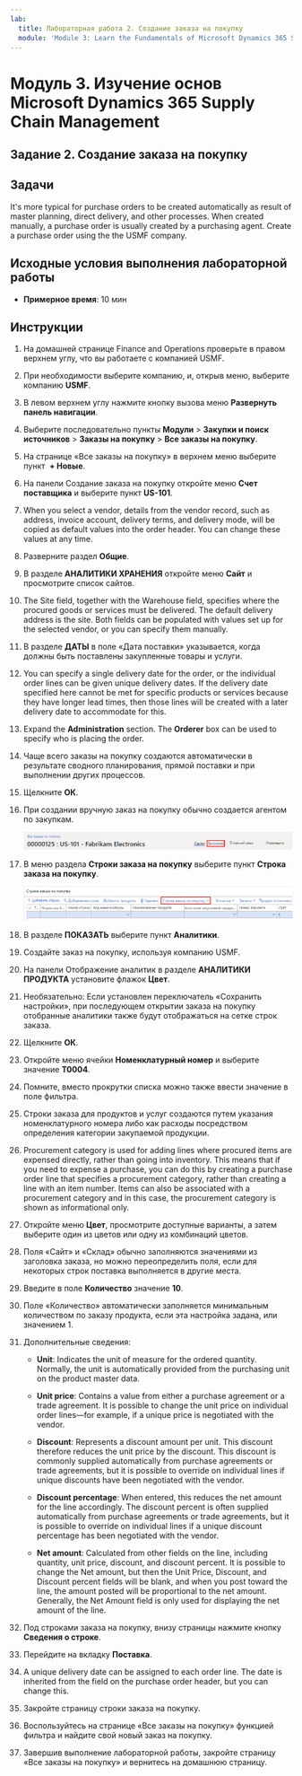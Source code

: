 ```yaml
---
lab:
  title: Лабораторная работа 2. Создание заказа на покупку
  module: 'Module 3: Learn the Fundamentals of Microsoft Dynamics 365 Supply Chain Management'
---
```


# <a name="module-3-learn-the-fundamentals-of-microsoft-dynamics-365-supply-chain-management"></a>Модуль 3. Изучение основ Microsoft Dynamics 365 Supply Chain Management

## <a name="lab-2---create-a-purchase-order"></a>Задание 2. Создание заказа на покупку

## <a name="objectives"></a>Задачи

It's more typical for purchase orders to be created automatically as result of master planning, direct delivery, and other processes. When created manually, a purchase order is usually created by a purchasing agent. Create a purchase order using the the USMF company.

## <a name="lab-setup"></a>Исходные условия выполнения лабораторной работы

   - **Примерное время**: 10 мин

## <a name="instructions"></a>Инструкции

1. На домашней странице Finance and Operations проверьте в правом верхнем углу, что вы работаете с компанией USMF.

1. При необходимости выберите компанию, и, открыв меню, выберите компанию **USMF**.

1. В левом верхнем углу нажмите кнопку вызова меню **Развернуть панель навигации**.

1. Выберите последовательно пункты **Модули** > **Закупки и поиск источников** > **Заказы на покупку** > **Все заказы на покупку**.

1. На странице «Все заказы на покупку» в верхнем меню выберите пункт  **+ Новые**.

1. На панели Создание заказа на покупку откройте меню **Счет поставщика** и выберите пункт **US-101**.

1. When you select a vendor, details from the vendor record, such as address, invoice account, delivery terms, and delivery mode, will be copied as default values into the order header. You can change these values at any time.

1. Разверните раздел **Общие**.

1. В разделе **АНАЛИТИКИ ХРАНЕНИЯ** откройте меню **Сайт** и просмотрите список сайтов.

1. The Site field, together with the Warehouse field, specifies where the procured goods or services must be delivered. The default delivery address is the site. Both fields can be populated with values set up for the selected vendor, or you can specify them manually.

1. В разделе **ДАТЫ** в поле «Дата поставки» указывается, когда должны быть поставлены закупленные товары и услуги.

1. You can specify a single delivery date for the order, or the individual order lines can be given unique delivery dates. If the delivery date specified here cannot be met for specific products or services because they have longer lead times, then those lines will be created with a later delivery date to accommodate for this.

1. Expand the <bpt id="p1">**</bpt>Administration<ept id="p1">**</ept> section. The <bpt id="p1">**</bpt>Orderer<ept id="p1">**</ept> box can be used to specify who is placing the order.

1. Чаще всего заказы на покупку создаются автоматически в результате сводного планирования, прямой поставки и при выполнении других процессов.

1. Щелкните **ОК**.

1. При создании вручную заказ на покупку обычно создается агентом по закупкам.

    ![Экранное изображение, показывающее местоположение меню заголовка](./media/lp1-m3-purchase-order-header-option.png)

1. В меню раздела **Строки заказа на покупку** выберите пункт **Строка заказа на покупку**.

    ![Экранное изображение, показывающее местоположение пункта меню «Строка заказа на покупку»](./media/lp1-m3-purchase-order-purchase-order-line-menu.png)

1. В разделе **ПОКАЗАТЬ** выберите пункт **Аналитики**.

1. Создайте заказ на покупку, используя компанию USMF.

1. На панели Отображение аналитик в разделе **АНАЛИТИКИ ПРОДУКТА** установите флажок **Цвет**.

1. Необязательно: Если установлен переключатель «Сохранить настройки», при последующем открытии заказа на покупку отобранные аналитики также будут отображаться на сетке строк заказа.

1. Щелкните **ОК**.

1. Откройте меню ячейки **Номенклатурный номер** и выберите значение **T0004**.

1. Помните, вместо прокрутки списка можно также ввести значение в поле фильтра.

1. Строки заказа для продуктов и услуг создаются путем указания номенклатурного номера либо как расходы посредством определения категории закупаемой продукции.

1. Procurement category is used for adding lines where procured items are expensed directly, rather than going into inventory. This means that if you need to expense a purchase, you can do this by creating a purchase order line that specifies a procurement category, rather than creating a line with an item number. Items can also be associated with a procurement category and in this case, the procurement category is shown as informational only.

1. Откройте меню **Цвет**, просмотрите доступные варианты, а затем выберите один из цветов или одну из комбинаций цветов.

1. Поля «Сайт» и «Склад» обычно заполняются значениями из заголовка заказа, но можно переопределить поля, если для некоторых строк поставка выполняется в другие места.

1. Введите в поле **Количество** значение **10**.

1. Поле «Количество» автоматически заполняется минимальным количеством по заказу продукта, если эта настройка задана, или значением 1.

1. Дополнительные сведения:

    - <bpt id="p1">**</bpt>Unit<ept id="p1">**</ept>: Indicates the unit of measure for the ordered quantity. Normally, the unit is automatically provided from the purchasing unit on the product master data.

    - <bpt id="p1">**</bpt>Unit price<ept id="p1">**</ept>: Contains a value from either a purchase agreement or a trade agreement. It is possible to change the unit price on individual order lines—for example, if a unique price is negotiated with the vendor.

    - <bpt id="p1">**</bpt>Discount<ept id="p1">**</ept>: Represents a discount amount per unit. This discount therefore reduces the unit price by the discount. This discount is commonly supplied automatically from purchase agreements or trade agreements, but it is possible to override on individual lines if unique discounts have been negotiated with the vendor.

    - <bpt id="p1">**</bpt>Discount percentage<ept id="p1">**</ept>: When entered, this reduces the net amount for the line accordingly. The discount percent is often supplied automatically from purchase agreements or trade agreements, but it is possible to override on individual lines if a unique discount percentage has been negotiated with the vendor.

    - <bpt id="p1">**</bpt>Net amount<ept id="p1">**</ept>: Calculated from other fields on the line, including quantity, unit price, discount, and discount percent. It is possible to change the Net amount, but then the Unit Price, Discount, and Discount percent fields will be blank, and when you post toward the line, the amount posted will be proportional to the net amount. Generally, the Net Amount field is only used for displaying the net amount of the line.

1. Под строками заказа на покупку, внизу страницы нажмите кнопку **Сведения о строке**.

1. Перейдите на вкладку **Поставка**.

1. A unique delivery date can be assigned to each order line. The date is inherited from the field on the purchase order header, but you can change this.

1. Закройте страницу строки заказа на покупку.

1. Воспользуйтесь на странице «Все заказы на покупку» функцией фильтра и найдите свой новый заказ на покупку.

1. Завершив выполнение лабораторной работы, закройте страницу «Все заказы на покупку» и вернитесь на домашнюю страницу.
